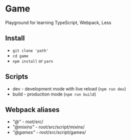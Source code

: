 # Game
Playground for learning TypeScript, Webpack, Less

## Install
* ```git clone 'path'```
* ```cd game```
* ```npm install``` or ```yarn```

## Scripts
* dev - development mode with live reload (```npm run dev```)
* build - production mode (```npm run build```)

## Webpack aliases
* *"@"* - root/src/
* *"@mixins"* - root/src/script/mixins/
* *"@games"* - root/src/script/games/
